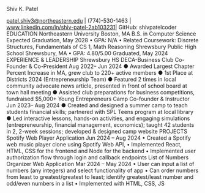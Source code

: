 Shiv K. Patel

patel.shiv3@northeastern.edu | (774)-530-1463 | www.linkedin.com/in/shiv-patel-2ab103231| GitHub: shivpatelcoder
EDUCATION
Northeastern University Boston, MA
B.S. in Computer Science Expected Graduation, May 2028
• GPA: N/A
• Related Coursework: Discrete Structures, Fundamentals of CS 1, Math Reasoning
Shrewsbury Public High School Shrewsbury, MA
• GPA: 4.80/5.00 Graduated, May 2024
EXPERIENCE & LEADERSHIP
Shrewsbury HS DECA-Business Club
Co-Founder & Co-President Aug 2022– Jun 2024
● Awarded Largest Chapter Percent Increase in MA, grew club to 220+ active members
● 1st Place at Districts 2024 (Entrepreneurship Team)
● Featured 2 times in local community advocate news article, presented in front of school board at town hall meeting
● Assisted club preparations for business competitions, fundraised $5,000+
Young Entrepreneurs Camp
Co-founder & Instructor Jun 2023– Aug 2024
● Created and designed a summer camp to teach students financial skills; partnered with SPL Teens program at local
library
● Led interactive lessons, hands-on activities, and engaging simulations (entrepreneurship, financial management,
economics); taught 42 students in 2, 2-week sessions; developed & designed camp website
PROJECTS
Spotify Web Player Application Jun 2024 – Aug 2024
• Created a Spotify web music player clone using Spotify Web API,
• Implemented React, HTML, CSS for the frontend and Node for the backend
• Implemented user authorization flow through login and callback endpoints
List of Numbers Organizer Web Application Mar 2024 – May 2024
• User can input a list of numbers (any integers) and select functionality of app
• Can order numbers from least to greatest/greatest to least; identify greatest/least number and odd/even numbers in
a list
• Implemented with HTML, CSS, JS
